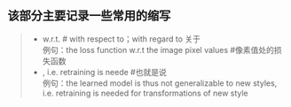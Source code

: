 ## 该部分主要记录一些常用的缩写


>*  w.r.t. # with respect to；with regard to 关于  
    例句：the loss function w.r.t the image pixel values #像素值处的损失函数 
>*  , i.e. retraining is neede #也就是说  
     例句：the learned model is thus not generalizable to new styles, i.e. retraining is needed for transformations of new style
